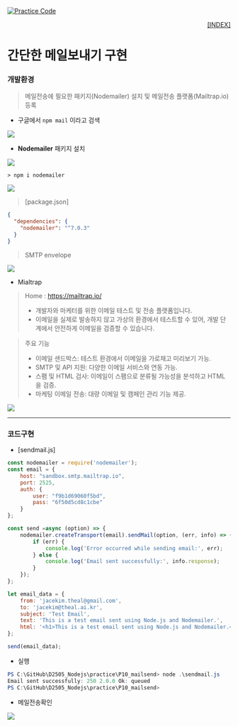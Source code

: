 [![Practice Code](https://skillicons.dev/icons?heiht="10"&i=nodejs,vscode&theme=dark)](../README.md)

<p style="text-align: right"> 
    <a href="../README.md">[INDEX]</a>
</p>

# 간단한 메일보내기 구현

### 개발환경
> 메일전송에 필요한 패키지(Nodemailer) 설치 및 메일전송 플랫폼(Mailtrap.io) 등록

- 구글에서 `npm mail` 이라고 검색
<img src="./img/npm_nodemailer_01.png">

- **Nodemailer** 패키지 설치
<img src="./img/npm_nodemailer_02.png">

```
> npm i nodemailer
```
<img src="./img/npm_nodemailer_03.png">

> [package.json]
```json
{
  "dependencies": {
    "nodemailer": "^7.0.3"
  }
}
```


> SMTP envelope
<img src="./img/smtp_envelope.png">

- Mialtrap 
> Home : https://mailtrap.io/ <br/>
> - 개발자와 마케터를 위한 이메일 테스트 및 전송 플랫폼입니다. <br/>
> - 이메일을 실제로 발송하지 않고 가상의 환경에서 테스트할 수 있어, 개발 단계에서 안전하게 이메일을 검증할 수 있습니다. <br/>

> 주요 기능
> - 이메일 샌드박스: 테스트 환경에서 이메일을 가로채고 미리보기 가능.
> - SMTP 및 API 지원: 다양한 이메일 서비스와 연동 가능.
> - 스팸 및 HTML 검사: 이메일이 스팸으로 분류될 가능성을 분석하고 HTML을 검증.
> - 마케팅 이메일 전송: 대량 이메일 및 캠페인 관리 기능 제공.

<img src="./img/mailtrap_myinbox.png">

---
### 코드구현
- [sendmail.js]
```javascript
const nodemailer = require('nodemailer');
const email = {
    host: "sandbox.smtp.mailtrap.io",
    port: 2525,
    auth: {
        user: "f9b1d69060f5bd",
        pass: "6f50d5cd8c1cbe"
    }
};

const send =async (option) => {
    nodemailer.createTransport(email).sendMail(option, (err, info) => {
        if (err) {
            console.log('Error occurred while sending email:', err);
        } else {
            console.log('Email sent successfully:', info.response);
        }
    });
};

let email_data = {
    from: 'jacekim.theal@gmail.com',
    to: 'jacekim@theal.ai.kr',
    subject: 'Test Email',
    text: 'This is a test email sent using Node.js and Nodemailer.',
    html: '<h1>This is a test email sent using Node.js and Nodemailer.</h1>'
};

send(email_data);

```

- 실행
```powershell
PS C:\GitHub\D2505_Nodejs\practice\P10_mailsend> node .\sendmail.js
Email sent successfully: 250 2.0.0 Ok: queued
PS C:\GitHub\D2505_Nodejs\practice\P10_mailsend>
```

- 메일전송확인
<img src="./img/mailtrap_check.png">



